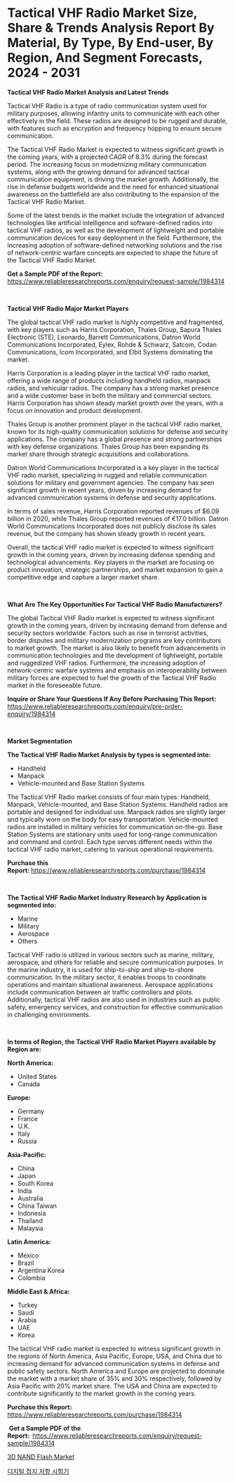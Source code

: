 <p><h1>Tactical VHF Radio Market Size, Share & Trends Analysis Report By Material, By Type, By End-user, By Region, And Segment Forecasts, 2024 - 2031</h1></p><p><strong>Tactical VHF Radio Market Analysis and Latest Trends</strong></p>
<p><p>Tactical VHF Radio is a type of radio communication system used for military purposes, allowing infantry units to communicate with each other effectively in the field. These radios are designed to be rugged and durable, with features such as encryption and frequency hopping to ensure secure communication.</p><p>The Tactical VHF Radio Market is expected to witness significant growth in the coming years, with a projected CAGR of 8.3% during the forecast period. The increasing focus on modernizing military communication systems, along with the growing demand for advanced tactical communication equipment, is driving the market growth. Additionally, the rise in defense budgets worldwide and the need for enhanced situational awareness on the battlefield are also contributing to the expansion of the Tactical VHF Radio Market.</p><p>Some of the latest trends in the market include the integration of advanced technologies like artificial intelligence and software-defined radios into tactical VHF radios, as well as the development of lightweight and portable communication devices for easy deployment in the field. Furthermore, the increasing adoption of software-defined networking solutions and the rise of network-centric warfare concepts are expected to shape the future of the Tactical VHF Radio Market.</p></p>
<p><strong>Get a Sample PDF of the Report:&nbsp;</strong> <a href="https://www.reliableresearchreports.com/enquiry/request-sample/1984314">https://www.reliableresearchreports.com/enquiry/request-sample/1984314</a></p>
<p>&nbsp;</p>
<p><strong>Tactical VHF Radio Major Market Players</strong></p>
<p><p>The global tactical VHF radio market is highly competitive and fragmented, with key players such as Harris Corporation, Thales Group, Sapura Thales Electronic (STE), Leonardo, Barrett Communications, Datron World Communications Incorporated, Eylex, Rohde & Schwarz, Satcom, Codan Communications, Icom Incorporated, and Elbit Systems dominating the market.</p><p>Harris Corporation is a leading player in the tactical VHF radio market, offering a wide range of products including handheld radios, manpack radios, and vehicular radios. The company has a strong market presence and a wide customer base in both the military and commercial sectors. Harris Corporation has shown steady market growth over the years, with a focus on innovation and product development.</p><p>Thales Group is another prominent player in the tactical VHF radio market, known for its high-quality communication solutions for defense and security applications. The company has a global presence and strong partnerships with key defense organizations. Thales Group has been expanding its market share through strategic acquisitions and collaborations.</p><p>Datron World Communications Incorporated is a key player in the tactical VHF radio market, specializing in rugged and reliable communication solutions for military and government agencies. The company has seen significant growth in recent years, driven by increasing demand for advanced communication systems in defense and security applications.</p><p>In terms of sales revenue, Harris Corporation reported revenues of $6.09 billion in 2020, while Thales Group reported revenues of €17.0 billion. Datron World Communications Incorporated does not publicly disclose its sales revenue, but the company has shown steady growth in recent years.</p><p>Overall, the tactical VHF radio market is expected to witness significant growth in the coming years, driven by increasing defense spending and technological advancements. Key players in the market are focusing on product innovation, strategic partnerships, and market expansion to gain a competitive edge and capture a larger market share.</p></p>
<p>&nbsp;</p>
<p><strong>What Are The Key Opportunities For Tactical VHF Radio Manufacturers?</strong></p>
<p><p>The global Tactical VHF Radio market is expected to witness significant growth in the coming years, driven by increasing demand from defense and security sectors worldwide. Factors such as rise in terrorist activities, border disputes and military modernization programs are key contributors to market growth. The market is also likely to benefit from advancements in communication technologies and the development of lightweight, portable and ruggedized VHF radios. Furthermore, the increasing adoption of network-centric warfare systems and emphasis on interoperability between military forces are expected to fuel the growth of the Tactical VHF Radio market in the foreseeable future.</p></p>
<p><strong>Inquire or Share Your Questions If Any Before Purchasing This Report:</strong> <a href="https://www.reliableresearchreports.com/enquiry/pre-order-enquiry/1984314">https://www.reliableresearchreports.com/enquiry/pre-order-enquiry/1984314</a></p>
<p>&nbsp;</p>
<p><strong>Market Segmentation</strong></p>
<p><strong>The Tactical VHF Radio Market Analysis by types is segmented into:</strong></p>
<p><ul><li>Handheld</li><li>Manpack</li><li>Vehicle-mounted and Base Station Systems</li></ul></p>
<p><p>The Tactical VHF Radio market consists of four main types: Handheld, Manpack, Vehicle-mounted, and Base Station Systems. Handheld radios are portable and designed for individual use. Manpack radios are slightly larger and typically worn on the body for easy transportation. Vehicle-mounted radios are installed in military vehicles for communication on-the-go. Base Station Systems are stationary units used for long-range communication and command and control. Each type serves different needs within the tactical VHF radio market, catering to various operational requirements.</p></p>
<p><strong>Purchase this Report:&nbsp;</strong><a href="https://www.reliableresearchreports.com/purchase/1984314">https://www.reliableresearchreports.com/purchase/1984314</a></p>
<p>&nbsp;</p>
<p><strong>The Tactical VHF Radio Market Industry Research by Application is segmented into:</strong></p>
<p><ul><li>Marine</li><li>Military</li><li>Aerospace</li><li>Others</li></ul></p>
<p><p>Tactical VHF radio is utilized in various sectors such as marine, military, aerospace, and others for reliable and secure communication purposes. In the marine industry, it is used for ship-to-ship and ship-to-shore communication. In the military sector, it enables troops to coordinate operations and maintain situational awareness. Aerospace applications include communication between air traffic controllers and pilots. Additionally, tactical VHF radios are also used in industries such as public safety, emergency services, and construction for effective communication in challenging environments.</p></p>
<p>&nbsp;</p>
<p><strong>In terms of Region, the Tactical VHF Radio Market Players available by Region are:</strong></p>
<p>
    <p> <strong> North America: </strong>
        <ul>
            <li>United States</li>
            <li>Canada</li>
        </ul>
        </p> 
    <p> <strong> Europe: </strong>
        <ul>
            <li>Germany</li>
            <li>France</li>
            <li>U.K.</li>
            <li>Italy</li>
            <li>Russia</li>
        </ul>
        </p> 
    <p> <strong> Asia-Pacific: </strong>
        <ul>
            <li>China</li>
            <li>Japan</li>
            <li>South Korea</li>
            <li>India</li>
            <li>Australia</li>
            <li>China Taiwan</li>
            <li>Indonesia</li>
            <li>Thailand</li>
            <li>Malaysia</li>
        </ul>
        </p> 
    <p> <strong> Latin America: </strong>
        <ul>
            <li>Mexico</li>
            <li>Brazil</li>
            <li>Argentina Korea</li>
            <li>Colombia</li>
        </ul>
        </p> 
    <p> <strong> Middle East & Africa: </strong>
        <ul>
            <li>Turkey</li>
            <li>Saudi</li>
            <li>Arabia</li>
            <li>UAE</li>
            <li>Korea</li>
        </ul>
    </p>
    </p>
<p><p>The tactical VHF radio market is expected to witness significant growth in the regions of North America, Asia Pacific, Europe, USA, and China due to increasing demand for advanced communication systems in defense and public safety sectors. North America and Europe are projected to dominate the market with a market share of 35% and 30% respectively, followed by Asia Pacific with 20% market share. The USA and China are expected to contribute significantly to the market growth in the coming years.</p></p>
<p><strong>Purchase this Report: </strong><a href="https://www.reliableresearchreports.com/purchase/1984314">https://www.reliableresearchreports.com/purchase/1984314</a></p>
<p>&nbsp;<strong>Get a Sample PDF of the Report:&nbsp;&nbsp;</strong><a href="https://www.reliableresearchreports.com/enquiry/request-sample/1984314">https://www.reliableresearchreports.com/enquiry/request-sample/1984314</a></p>
<p><strong></strong></p>
<p><p><a href="https://github.com/lbird53714/Market-Research-Report-List-3/blob/main/3d-nand-flash-market.md">3D NAND Flash Market</a></p><p><a href="https://github.com/vdhdwjyp90142/Market-Research-Report-List-1/blob/main/73686999967.md">디지털 접지 저항 시험기</a></p></p>